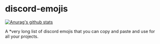 # discord-emojis
[![Anurag's github stats](https://github-readme-stats.vercel.app/api?username=MrFrank2716)](https://github.com/MrFrank2716/github-readme-stats)

A *very long list of discord emojis that you can copy and paste and use for all your projects. 
